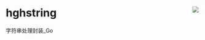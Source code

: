 # hghstring [<img align="right" src="https://travis-ci.org/huguanghui/hghstring.svg?branch=master">](https://travis-ci.org/huguanghui/hghstring)

字符串处理封装_Go
